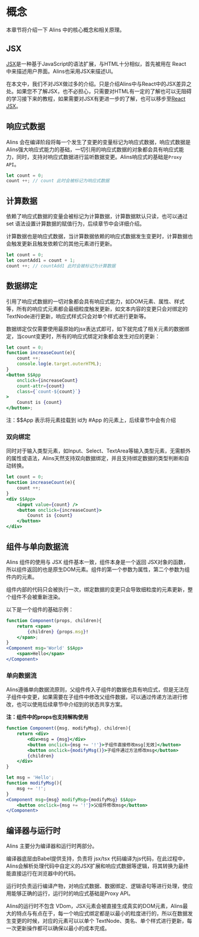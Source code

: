 <!--
 * @Author: chenzhongsheng
 * @Date: 2023-09-09 00:59:16
 * @Description: Coding something
-->
# 概念

本章节将介绍一下 Alins 中的核心概念和相关原理。

## JSX

[JSX](https://react.dev/learn/writing-markup-with-jsx#jsx-putting-markup-into-javascript)是一种基于JavaScript的语法扩展，与HTML十分相似，首先被用在 React 中来描述用户界面。Alins也采用JSX来描述UI。

在本文中，我们不对JSX做过多的介绍。只是介绍Alins中与React中的JSX差异之处。如果您不了解JSX，也不必担心，只需要对HTML有一定的了解也可以无阻碍的学习接下来的教程，如果需要对JSX有更进一步的了解，也可以移步至[React JSX](https://react.dev/learn/writing-markup-with-jsx#jsx-putting-markup-into-javascript)。

## 响应式数据

Alins 会在编译阶段将每一个发生了变更的变量标记为响应式数据，响应式数据是Alins强大响应式能力的基础，一切引用的响应式数据的对象都会具有响应式能力，同时，支持对响应式数据进行监听数据变更。Alins响应式的基础是`Proxy API`。

```jsx
let count = 0;
count ++; // count 此时会被标记为响应式数据
```

## 计算数据

依赖了响应式数据的变量会被标记为计算数据，计算数据默认只读，也可以通过 set 语法设置计算数据的赋值行为，后续章节中会详细介绍。

计算数据也是响应式数据，当计算数据依赖的响应式数据发生变更时，计算数据也会触发更新且触发依赖它的其他元素进行更新。

```jsx
let count = 0;
let countAdd1 = count + 1;
count ++; // countAdd1 此时会被标记为计算数据
```

## 数据绑定

引用了响应式数据的一切对象都会具有响应式能力，如DOM元素、属性、样式等，所有的响应式元素都会最细粒度触发更新，如文本内容的变更只会对绑定的TextNode进行更新，响应式样式只会对单个样式进行更新等。

数据绑定仅仅需要使用最原始的jsx表达式即可，如下就完成了相关元素的数据绑定，当count变更时，所有的响应式绑定对象都会发生对应的更新：

<CodeBox/>

```jsx
let count = 0;
function increaseCount(e){
    count ++;
    console.log(e.target.outerHTML);
}
<button $$App
    onclick={increaseCount} 
    count-attr={count} 
    class={`count-${count}`}
>
    Counst is {count}
</button>;
```

注：$$App 表示将元素挂载到 id为 #App 的元素上，后续章节中会有介绍

### 双向绑定

同时对于输入类型元素，如Input、Select、TextArea等输入类型元素，无需额外的属性或语法，Alins天然支持双向数据绑定，并且支持绑定数据的类型判断和自动转换。

<CodeBox/>

```jsx
let count = 0;
function increaseCount(e){
    count ++;
}
<div $$App>
    <input value={count} />
    <button onclick={increaseCount}>
        Counst is {count}
    </button>
</div>
```


## 组件与单向数据流

Alins 组件的使用与 JSX 组件基本一致，组件本身是一个返回 JSX对象的函数，所以组件返回的也是原生DOM元素。组件的第一个参数为属性，第二个参数为组件内的元素。

组件内部的代码只会被执行一次，绑定数据的变更只会导致细粒度的元素更新，整个组件不会被重新渲染。

以下是一个组件的基础示例：

<CodeBox/>

```jsx
function Component(props, children){
    return <span>
        {children} {props.msg}!
    </span>;
}
<Component msg='World' $$App>
    <span>Hello</span> 
</Component>
```

### 单向数据流

Alins遵循单向数据流原则，父组件传入子组件的数据也具有响应式，但是无法在子组件中变更，如果需要在子组件中修改父组件数据，可以通过传递方法进行修改，也可以使用后续章节中介绍到的状态共享方案。

**注：组件中的props也支持解构使用**

<CodeBox/>

```jsx
function Component({msg, modifyMsg}, children){
    return <div>
        <div>msg = {msg}</div>
        <button onclick={msg += '!'}>子组件直接修改msg[无效]</button>
        <button onclick={modifyMsg()}>子组件通过方法修改msg</button>
        {children}
    </div>
}

let msg = 'Hello';
function modifyMsg(){
    msg += '!';
}
<Component msg={msg} modifyMsg={modifyMsg} $$App>
    <button onclick={msg += '!'}>父组件修改msg</button>
</Component>
```

## 编译器与运行时

Alins 主要分为编译器和运行时两部分。

编译器底层由Babel提供支持，负责将 jsx/tsx 代码编译为js代码，在此过程中，Alins会解析处理代码中自定义的JSX扩展和响应式数据等逻辑，将其转换为最终能直接运行在浏览器中的代码。

运行时负责运行编译产物，对响应式数据、数据绑定、逻辑语句等进行处理，使应用能够正确的运行，运行时的响应式基础是Proxy API。

Alins的运行时不包含 VDom，JSX元素会被直接生成真实的DOM元素，Alins最大的特点与有点在于，每一个响应式绑定都是以最小的粒度进行的，所以在数据发生变更的时候，对应的元素可以以单个 TextNode、类名、单个样式进行更新，每一次更新操作都可以确保以最小的成本完成。